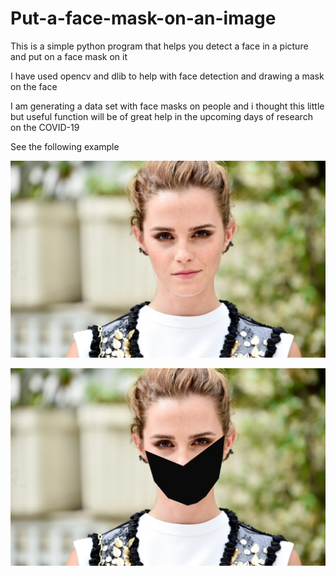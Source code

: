 # Put-a-face-mask-on-an-image
This is a simple python program that helps you detect a face in a picture and put on a face mask on it



I have used opencv and dlib to help with face detection and drawing a mask on the face

I am generating a data set with face masks on people and i thought this little but useful function will be of great help in the upcoming days of research on the COVID-19


See the following example

![Before:](image.jpeg)



![After:](new.jpg)
